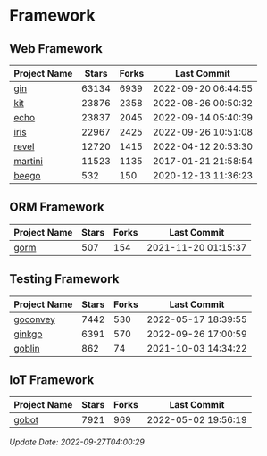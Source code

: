 # Framework

## Web Framework
| Project Name | Stars | Forks | Last Commit |
| ------------ | ----- | ----- | ----------- |
| [gin](https://github.com/gin-gonic/gin) | 63134 | 6939 | 2022-09-20 06:44:55 |
| [kit](https://github.com/go-kit/kit) | 23876 | 2358 | 2022-08-26 00:50:32 |
| [echo](https://github.com/labstack/echo) | 23837 | 2045 | 2022-09-14 05:40:39 |
| [iris](https://github.com/kataras/iris) | 22967 | 2425 | 2022-09-26 10:51:08 |
| [revel](https://github.com/revel/revel) | 12720 | 1415 | 2022-04-12 20:53:30 |
| [martini](https://github.com/go-martini/martini) | 11523 | 1135 | 2017-01-21 21:58:54 |
| [beego](https://github.com/astaxie/beego) | 532 | 150 | 2020-12-13 11:36:23 |

## ORM Framework
| Project Name | Stars | Forks | Last Commit |
| ------------ | ----- | ----- | ----------- |
| [gorm](https://github.com/jinzhu/gorm) | 507 | 154 | 2021-11-20 01:15:37 |

## Testing Framework
| Project Name | Stars | Forks | Last Commit |
| ------------ | ----- | ----- | ----------- |
| [goconvey](https://github.com/smartystreets/goconvey) | 7442 | 530 | 2022-05-17 18:39:55 |
| [ginkgo](https://github.com/onsi/ginkgo) | 6391 | 570 | 2022-09-26 17:00:59 |
| [goblin](https://github.com/franela/goblin) | 862 | 74 | 2021-10-03 14:34:22 |

## IoT Framework
| Project Name | Stars | Forks | Last Commit |
| ------------ | ----- | ----- | ----------- |
| [gobot](https://github.com/hybridgroup/gobot) | 7921 | 969 | 2022-05-02 19:56:19 |

*Update Date: 2022-09-27T04:00:29*